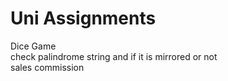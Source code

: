 # Uni Assignments
Dice Game<br/>
check palindrome string and if it is mirrored or not<br/>
sales commission
